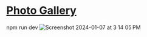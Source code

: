 # <a href="https://stackblitz.com/~/github.com/sudo-self/svelte-photos">Photo Gallery</a>
npm run dev
![Screenshot 2024-01-07 at 3 14 05 PM](https://github.com/sudo-self/svelte-photos/assets/119916323/9843c3fc-bb47-4b31-9337-ddd15bdae65e)

